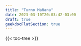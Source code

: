 ```yaml
---
title: "Turno Mañana"
date: 2023-03-10T20:03:42-03:00
draft: true
geekdocFlatSection: true
---
```


{{< toc-tree >}}
